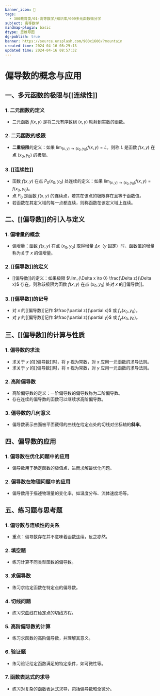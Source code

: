 ```yaml
---
banner_icon: 👾
tags:
  - 300教育类/01-高等数学/知识库/009多元函数微分学
subject: 高等数学
mindmap-plugin: basic
dtype: 思维导图
dg-publish: true
banner: https://source.unsplash.com/900x1600/?mountain
created time: 2024-04-16 08:29:13
updated time: 2024-04-16 08:57:32
---
```


# 偏导数的概念与应用

## 一、多元函数的极限与[[连续性]]

### 1. 二元函数的定义
- 二元函数 $f(x, y)$ 是将二元有序数组 $(x, y)$ 映射到实数的函数。

### 2. 二元函数的极限
- **二重极限**的定义：如果 $\lim_{(x, y) \to (x_0, y_0)} f(x, y) = L$，则称 $L$ 是函数 $f(x, y)$ 在点 $(x_0, y_0)$ 的极限。

### 3. [[连续性]]
- 函数 $f(x, y)$ 在点 $P_0(x_0, y_0)$ 处连续的定义：如果 $\lim_{(x, y) \to (x_0, y_0)} f(x, y) = f(x_0, y_0)$。
- 点 $P_0$ 是函数 $f(x, y)$ 的连续点，若其在该点的极限存在且等于函数值。
- 若函数在其定义域的每一点都连续，则称函数在该定义域上连续。

## 二、[[偏导数]]的引入与定义

### 1. 偏增量的概念
- 偏增量：函数 $f(x, y)$ 在点 $(x_0, y_0)$ 取得增量 $\Delta x$（$y$ 固定）时，函数值的增量称为关于 $x$ 的偏增量。

### 2. [[偏导数]]的定义
- [[偏导数]]的定义：如果极限 $\lim_{\Delta x \to 0} \frac{\Delta z}{\Delta x}$ 存在，则称该极限为函数 $f(x, y)$ 在点 $(x_0, y_0)$ 处对 $x$ 的[[偏导数]]。

### 3. [[偏导数]]的记号
- 对 $x$ 的[[偏导数]]记作 $\frac{\partial z}{\partial x}$ 或 $f_x(x_0, y_0)$。
- 对 $y$ 的[[偏导数]]记作 $\frac{\partial z}{\partial y}$ 或 $f_y(x_0, y_0)$。

## 三、[[偏导数]]的计算与性质

### 1. 偏导数的求法
- 求关于 $x$ 的[[偏导数]]时，将 $y$ 视为常数，对 $x$ 应用一元函数的求导法则。
- 求关于 $y$ 的[[偏导数]]时，将 $x$ 视为常数，对 $y$ 应用一元函数的求导法则。

### 2. 高阶偏导数
- 高阶偏导数的定义：一阶偏导数的偏导数称为二阶偏导数。
- 存在连续的偏导数的函数可以继续求高阶偏导数。

### 3. 偏导数的几何意义
- 偏导数表示曲面被平面截得的曲线在给定点处的切线对坐标轴的**斜率**。

## 四、偏导数的应用

### 1. 偏导数在优化问题中的应用
- 偏导数用于确定函数的极值点，进而求解最优化问题。

### 2. 偏导数在物理问题中的应用
- 偏导数用于描述物理量的变化率，如温度分布、流体速度场等。

## 五、练习题与思考题

### 1. 偏导数与连续性的关系
- 重点：偏导数存在并不意味着函数连续，反之亦然。

### 2. 填空题
- 练习计算不同类型函数的偏导数。

### 3. 求偏导数
- 练习求给定函数在特定点的偏导数。

### 4. 切线问题
- 练习求曲线在给定点的切线方程。

### 5. 高阶偏导数的计算
- 练习求函数的高阶偏导数，并理解其意义。

### 6. 验证题
- 练习验证给定函数满足的特定条件，如可微性等。

### 7. 函数表达式的求导
- 练习对复杂的函数表达式求导，包括偏导数和全微分。